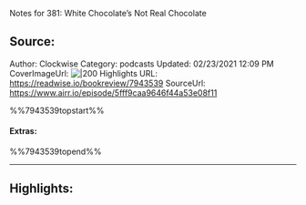 Notes for 381: White Chocolate’s Not Real Chocolate

## Source:
Author: Clockwise
Category: podcasts
Updated: 02/23/2021 12:09 PM
CoverImageUrl: 
![|200](https://relayfm.s3.amazonaws.com/uploads/broadcast/image/12/clockwise_artwork.png)
Highlights URL: https://readwise.io/bookreview/7943539
SourceUrl: https://www.airr.io/episode/5fff9caa9646f44a53e08f11

%%7943539topstart%%
#### Extras:

%%7943539topend%%


 
-----
 ## Highlights:

